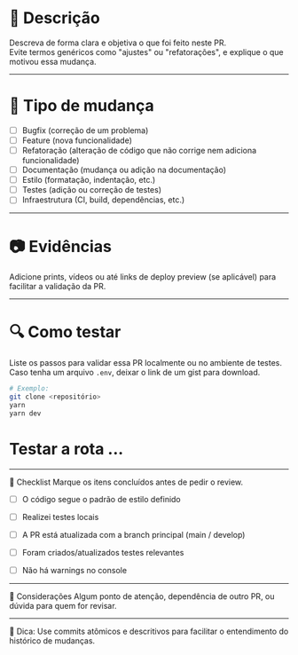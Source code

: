 # 📌 Descrição
Descreva de forma clara e objetiva o que foi feito neste PR.  
Evite termos genéricos como "ajustes" ou "refatorações", e explique o que motivou essa mudança.

---

# 🧩 Tipo de mudança

- [ ] Bugfix (correção de um problema)
- [ ] Feature (nova funcionalidade)
- [ ] Refatoração (alteração de código que não corrige nem adiciona funcionalidade)
- [ ] Documentação (mudança ou adição na documentação)
- [ ] Estilo (formatação, indentação, etc.)
- [ ] Testes (adição ou correção de testes)
- [ ] Infraestrutura (CI, build, dependências, etc.)

---

# 📷 Evidências
Adicione prints, vídeos ou até links de deploy preview (se aplicável) para facilitar a validação da PR.

---

# 🔍 Como testar

Liste os passos para validar essa PR localmente ou no ambiente de testes.  
Caso tenha um arquivo `.env`, deixar o link de um gist para download.

```bash
# Exemplo:
git clone <repositório>
yarn
yarn dev
```
# Testar a rota ...

---

📝 Checklist
Marque os itens concluídos antes de pedir o review.

- [ ] O código segue o padrão de estilo definido

- [ ] Realizei testes locais

- [ ] A PR está atualizada com a branch principal (main / develop)

- [ ] Foram criados/atualizados testes relevantes

- [ ] Não há warnings no console

---

🚨 Considerações
Algum ponto de atenção, dependência de outro PR, ou dúvida para quem for revisar.

--- 

🧠 Dica: Use commits atômicos e descritivos para facilitar o entendimento do histórico de mudanças.
